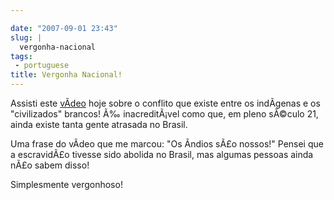 ```yaml
---

date: "2007-09-01 23:43"
slug: |
  vergonha-nacional
tags:
 - portuguese
title: Vergonha Nacional!
---
```


Assisti este [vÃ­deo](http://www.youtube.com/watch?v=q9esNX7bzHY) hoje
sobre o conflito que existe entre os indÃ­genas e os "civilizados"
brancos! Ã‰ inacreditÃ¡vel como que, em pleno sÃ©culo 21, ainda existe
tanta gente atrasada no Brasil.

Uma frase do vÃ­deo que me marcou: "Os Ã­ndios sÃ£o nossos!" Pensei que
a escravidÃ£o tivesse sido abolida no Brasil, mas algumas pessoas ainda
nÃ£o sabem disso!

Simplesmente vergonhoso!
